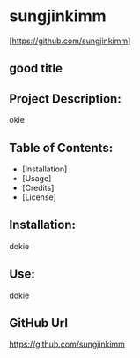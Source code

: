 # sungjinkimm
[https://github.com/sungjinkimm]

## good title

## Project Description:

okie

## Table of Contents:

* [Installation]
* [Usage]
* [Credits]
* [License]

## Installation:

dokie

## Use: 

dokie

## GitHub Url
https://github.com/sungjinkimm
